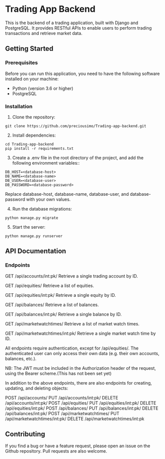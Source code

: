 # Trading App Backend
This is the backend of a trading application, built with Django and PostgreSQL. It provides RESTful APIs to enable users to perform trading transactions and retrieve market data.


## Getting Started

### Prerequisites
Before you can run this application, you need to have the following software installed on your machine:
* Python (version 3.6 or higher)
* PostgreSQL

### Installation
1. Clone the repository:
```
git clone https://github.com/preciousimo/Trading-app-backend.git
```

2. Install dependencies:
```
cd Trading-app-backend
pip install -r requirements.txt
```

3. Create a .env file in the root directory of the project, and add the following environment variables::
```
DB_HOST=<database-host>
DB_NAME=<database-name>
DB_USER=<database-user>
DB_PASSWORD=<database-password>
```
Replace database-host, database-name, database-user, and database-password with your own values.

4. Run the database migrations:
```
python manage.py migrate
```

5. Start the server:
```
python manage.py runserver
```


## API Documentation

### Endpoints
GET /api/accounts/int:pk/
Retrieve a single trading account by ID.

GET /api/equities/
Retrieve a list of equities.

GET /api/equities/int:pk/
Retrieve a single equity by ID.

GET /api/balances/
Retrieve a list of balances.

GET /api/balances/int:pk/
Retrieve a single balance by ID.

GET /api/marketwatchtimes/
Retrieve a list of market watch times.

GET /api/marketwatchtimes/int:pk/
Retrieve a single market watch time by ID.

All endpoints require authentication, except for /api/equities/. The authenticated user can only access their own data (e.g. their own accounts, balances, etc.). 


NB: The JWT must be included in the Authorization header of the request, using the Bearer scheme.(This has not been set yet)

In addition to the above endpoints, there are also endpoints for creating, updating, and deleting objects:

POST /api/accounts/
PUT /api/accounts/int:pk/
DELETE /api/accounts/int:pk/
POST /api/equities/
PUT /api/equities/int:pk/
DELETE /api/equities/int:pk/
POST /api/balances/
PUT /api/balances/int:pk/
DELETE /api/balances/int:pk/
POST /api/marketwatchtimes/
PUT /api/marketwatchtimes/int:pk/
DELETE /api/marketwatchtimes/int:pk


## Contributing
If you find a bug or have a feature request, please open an issue on the Github repository. Pull requests are also welcome.
